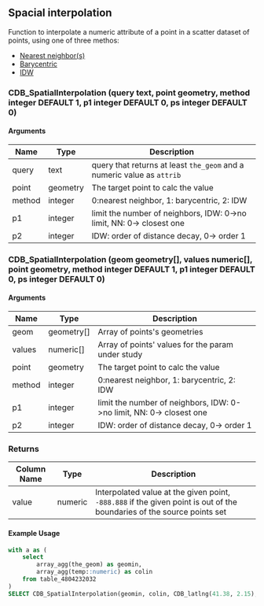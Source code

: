 ## Spacial interpolation

Function to interpolate a numeric attribute of a point in a scatter dataset of points, using one of three methos:

* [Nearest neighbor(s)](https://en.wikipedia.org/wiki/Nearest-neighbor_interpolation)
* [Barycentric](https://en.wikipedia.org/wiki/Barycentric_coordinate_system)
* [IDW](https://en.wikipedia.org/wiki/Inverse_distance_weighting)

### CDB_SpatialInterpolation (query text, point geometry, method integer DEFAULT 1, p1 integer DEFAULT 0, ps integer DEFAULT 0)

#### Arguments

| Name | Type | Description |
|------|------|-------------|
| query   | text | query that returns at least `the_geom` and a numeric value as `attrib` |
| point   | geometry | The target point to calc the value |
| method   | integer     | 0:nearest neighbor, 1: barycentric, 2: IDW|
| p1   | integer     | limit the number of neighbors, IDW: 0->no limit, NN: 0-> closest one|
| p2   | integer     | IDW: order of distance decay, 0-> order 1|

### CDB_SpatialInterpolation (geom geometry[], values numeric[], point geometry, method integer DEFAULT 1, p1 integer DEFAULT 0, ps integer DEFAULT 0)

#### Arguments

| Name | Type | Description |
|------|------|-------------|
| geom   | geometry[]  | Array of points's geometries |
| values | numeric[]   | Array of points' values for the param under study|
| point   | geometry | The target point to calc the value |
| method   | integer     | 0:nearest neighbor, 1: barycentric, 2: IDW|
| p1   | integer     | limit the number of neighbors, IDW: 0->no limit, NN: 0-> closest one|
| p2   | integer     | IDW: order of distance decay, 0-> order 1|

### Returns

| Column Name | Type | Description |
|-------------|------|-------------|
| value  | numeric | Interpolated value at the given point, `-888.888` if the given point is out of the boundaries of the source points set |


#### Example Usage

```sql
with a as (
    select
        array_agg(the_geom) as geomin,
        array_agg(temp::numeric) as colin
    from table_4804232032
)
SELECT CDB_SpatialInterpolation(geomin, colin, CDB_latlng(41.38, 2.15),1) FROM a;
```
